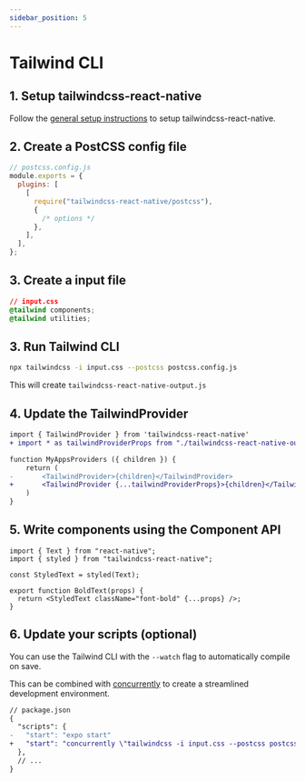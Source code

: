 ```yaml
---
sidebar_position: 5
---
```


# Tailwind CLI

## 1. Setup tailwindcss-react-native

Follow the [general setup instructions](//installation) to setup tailwindcss-react-native.

## 2. Create a PostCSS config file

```js
// postcss.config.js
module.exports = {
  plugins: [
    [
      require("tailwindcss-react-native/postcss"),
      {
        /* options */
      },
    ],
  ],
};
```

## 3. Create a input file

```css
// input.css
@tailwind components;
@tailwind utilities;
```

## 3. Run Tailwind CLI

```bash
npx tailwindcss -i input.css --postcss postcss.config.js
```

This will create `tailwindcss-react-native-output.js`

## 4. Update the TailwindProvider

```diff
import { TailwindProvider } from 'tailwindcss-react-native'
+ import * as tailwindProviderProps from "./tailwindcss-react-native-output"

function MyAppsProviders ({ children }) {
    return (
-       <TailwindProvider>{children}</TailwindProvider>
+       <TailwindProvider {...tailwindProviderProps}>{children}</TailwindProvider>
    )
}
```

## 5. Write components using the Component API

```tsx
import { Text } from "react-native";
import { styled } from "tailwindcss-react-native";

const StyledText = styled(Text);

export function BoldText(props) {
  return <StyledText className="font-bold" {...props} />;
}
```

## 6. Update your scripts (optional)

You can use the Tailwind CLI with the `--watch` flag to automatically compile on save.

This can be combined with [concurrently](https://www.npmjs.com/package/concurrently) to create a streamlined development environment.

```diff
// package.json
{
  "scripts": {
-   "start": "expo start"
+   "start": "concurrently \"tailwindcss -i input.css --postcss postcss.config.js --watch\" \"expo start\""
  },
  // ...
}
```
